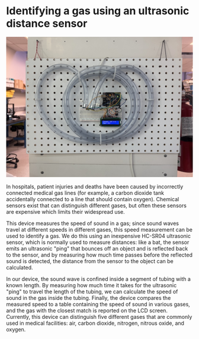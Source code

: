 # Identifying a gas using an ultrasonic distance sensor

![](ultrasonic_gas_sensor_photo.jpeg)

In hospitals, patient injuries and deaths have been caused by incorrectly connected medical gas lines (for example, a carbon dioxide tank accidentally connected to a line that should contain oxygen).  Chemical sensors exist that can distinguish different gases, but often these sensors are expensive which limits their widespread use.

This device measures the speed of sound in a gas; since sound waves travel at different speeds in different gases, this speed measurement can be used to identify a gas.  We do this using an inexpensive HC-SR04 ultrasonic sensor, which is normally used to measure distances: like a bat, the sensor emits an ultrasonic "ping" that bounces off an object and is reflected back to the sensor, and by measuring how much time passes before the reflected sound is detected, the distance from the sensor to the object can be calculated.

In our device, the sound wave is confined inside a segment of tubing with a known length.  By measuring how much time it takes for the ultrasonic "ping" to travel the length of the tubing, we can calculate the speed of sound in the gas inside the tubing.  Finally, the device compares the measured speed to a table containing the speed of sound in various gases, and the gas with the closest match is reported on the LCD screen.  Currently, this device can distinguish five different gases that are commonly used in medical facilities:  air, carbon dioxide, nitrogen, nitrous oxide, and oxygen.
